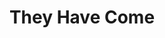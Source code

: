 ---
pid: LLP505
title: They Have Come
location_transcription: Mayor Kenny's House
zipcode: NJ08035
outside_phl: Haddon Heights NJ
neighborhood: 
age: '70'
age_range: 70+
instagram: 
image_file_name: LLP_505.jpg
proposal_transcription: 
topic: Unknown
topic_summary: '0'
type: Other No Form
keywords_other: aliens, ufo, flying saucer
credit: Astral
image_labels: 
twitter: 
facebook: 
permalink: "/monuments/llp505/"
layout: item-page
---